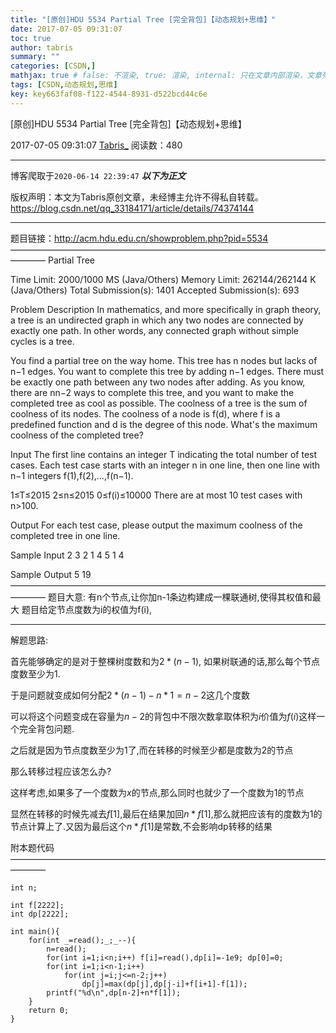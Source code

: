 ```yaml
---
title: "[原创]HDU 5534 Partial Tree [完全背包]【动态规划+思维】"
date: 2017-07-05 09:31:07
toc: true
author: tabris
summary: ""
categories: [CSDN,]
mathjax: true # false: 不渲染, true: 渲染, internal: 只在文章内部渲染，文章列表中不渲染
tags: [CSDN,动态规划,思维]
key: key663faf08-f122-4544-8931-d522bcd44c6e
---
```


[原创]HDU 5534 Partial Tree [完全背包]【动态规划+思维】

2017-07-05 09:31:07  [Tabris_](https://me.csdn.net/qq_33184171) 阅读数：480

---

博客爬取于`2020-06-14 22:39:47`
***以下为正文***

版权声明：本文为Tabris原创文章，未经博主允许不得私自转载。
https://blog.csdn.net/qq_33184171/article/details/74374144

<!-- more -->

---

题目链接：http://acm.hdu.edu.cn/showproblem.php?pid=5534
————————————————————————————————————————
Partial Tree

Time Limit: 2000/1000 MS (Java/Others)    Memory Limit: 262144/262144 K (Java/Others)
Total Submission(s): 1401    Accepted Submission(s): 693


Problem Description
In mathematics, and more specifically in graph theory, a tree is an undirected graph in which any two nodes are connected by exactly one path. In other words, any connected graph without simple cycles is a tree.

You find a partial tree on the way home. This tree has n nodes but lacks of n−1 edges. You want to complete this tree by adding n−1 edges. There must be exactly one path between any two nodes after adding. As you know, there are nn−2 ways to complete this tree, and you want to make the completed tree as cool as possible. The coolness of a tree is the sum of coolness of its nodes. The coolness of a node is f(d), where f is a predefined function and d is the degree of this node. What's the maximum coolness of the completed tree?


Input
The first line contains an integer T indicating the total number of test cases.
Each test case starts with an integer n in one line,
then one line with n−1 integers f(1),f(2),…,f(n−1).

1≤T≤2015
2≤n≤2015
0≤f(i)≤10000
There are at most 10 test cases with n>100.


Output
For each test case, please output the maximum coolness of the completed tree in one line.


Sample Input
2
3
2 1
4
5 1 4


Sample Output
5
19
————————————————————————————————————————
题目大意:
有n个节点,让你加n-1条边构建成一棵联通树,使得其权值和最大
题目给定节点度数为i的权值为f(i),

---

解题思路:

首先能够确定的是对于整棵树度数和为$2*(n-1)$,
如果树联通的话,那么每个节点度数至少为$1$.

于是问题就变成如何分配$2*(n-1)-n*1 = n-2$这几个度数

可以将这个问题变成在容量为$n-2$的背包中不限次数拿取体积为$i$价值为$f(i)$这样一个完全背包问题.

之后就是因为节点度数至少为$1$了,而在转移的时候至少都是度数为$2$的节点

那么转移过程应该怎么办?

这样考虑,如果多了一个度数为$x$的节点,那么同时也就少了一个度数为$1$的节点

显然在转移的时候先减去$f[1]$,最后在结果加回$n*f[1]$,那么就把应该有的度数为$1$的节点计算上了.又因为最后这个$n*f[1]$是常数,不会影响dp转移的结果

附本题代码
————————————————————————————————————————
```
int n;

int f[2222];
int dp[2222];

int main(){
    for(int _=read();_;_--){
        n=read();
        for(int i=1;i<n;i++) f[i]=read(),dp[i]=-1e9; dp[0]=0;
        for(int i=1;i<n-1;i++)
            for(int j=i;j<=n-2;j++)
                dp[j]=max(dp[j],dp[j-i]+f[i+1]-f[1]);
        printf("%d\n",dp[n-2]+n*f[1]);
    }
    return 0;
}

```
